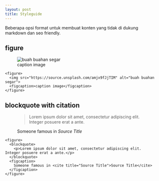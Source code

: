 ```yaml
---
layout: post
title: Styleguide
---
```


Beberapa opsi format untuk membuat konten yang tidak di dukung markdown dan seo friendly.

## figure
<figure>
  <img src="https://source.unsplash.com/amjx9fJjTIM" alt="buah buahan segar">
  <figcaption>caption image</figcaption>
</figure>

```
<figure>
  <img src="https://source.unsplash.com/amjx9fJjTIM" alt="buah buahan segar">
  <figcaption>caption image</figcaption>
</figure>
```

## blockquote with citation
<figure>
  <blockquote>
    <p>Lorem ipsum dolor sit amet, consectetur adipiscing elit. Integer posuere erat a ante.</p>
  </blockquote>
  <figcaption>
    Someone famous in <cite title="Source Title">Source Title</cite>
  </figcaption>
</figure>

```
<figure>
  <blockquote>
    <p>Lorem ipsum dolor sit amet, consectetur adipiscing elit. Integer posuere erat a ante.</p>
  </blockquote>
  <figcaption>
    Someone famous in <cite title="Source Title">Source Title</cite>
  </figcaption>
</figure>
```
